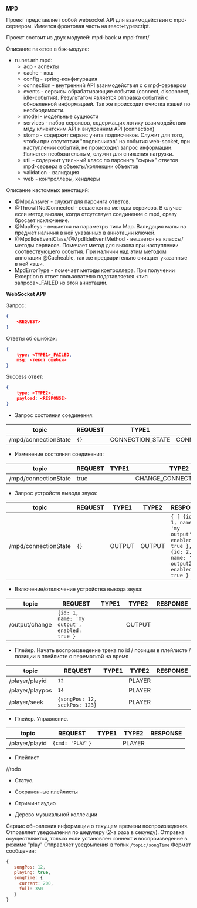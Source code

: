 **MPD**

Проект представляет собой websocket API для взаимодействия с mpd-сервером.
Имеется фронтовая часть на react+typescript.

Проект состоит из двух модулей: mpd-back и mpd-front/

Описание пакетов в бэк-модуле:
 - ru.net.arh.mpd:
   - aop - аспекты
   - cache - кэш
   - config - spring-конфигурация
   - connection - внутренний API взаимодействия с с mpd-сервером
   - events - сервисы обрабатывающие события (connect, disconnect, idle-события). 
   Результатом является отправка событий с обновленной информацией. Так же происходит очистка кэшей по необходимости.
   - model - модельные сущности
   - services - набор сервисов, содержащих логику взаимодействия м/ду клиентским API и внутренним АPI (connection)
   - stomp - содержит сервис учета подписчиков. Служит для того, чтобы при отсутствии "подписчиков" на события web-socket, при наступлении событий, не происходил запрос информации.
   Является необязательным, служит для снижения нагрузки.
   - util - содержит утильный класс по парсингу "сырых" ответов mpd-сервера в объекты/коллекции объектов
   - validation - валидация
   - web - контроллеры, хендлеры
   
Описание кастомных аннотаций:
  - @MpdAnswer - служит для парсинга ответов.
  - @ThrowIfNotConnected - вешается на методы сервисов. В случае если метод вызван, когда отсутствует соединение с mpd, сразу бросает исключение.
  - @MapKeys - вешается на параметры типа Map. Валидация мапы на предмет наличия в ней указанных в аннотации ключей.
  - @MpdIldeEventClass/@MpdIldeEventMethod - вешается на классы/методы сервисов. Помечает метод для вызова при наступлении соотвествующего события. 
  При наличии над этим методом аннотации @Cacheable, так же предварительно очищает указанные в ней кэши.
  - MpdErrorType - помечает методы контроллера. При получении Exception в ответ пользователю подставляется <тип запроса>_FAILED из этой аннотации.

**WebSocket API:**

Запрос:
```json
{
    <REQUEST>
}
```

Ответы об ошибках:

```json
{ 
    type: <TYPE1>_FAILED, 
    msg: <текст ошибки>
}
```

Success ответ:
```json
{
    type: <TYPE2>,
    payload: <RESPONSE>
}
```

 - Запрос состояния соединения:

| topic | REQUEST | TYPE1 | TYPE2 | RESPONSE |
|---|---|---|---|---|
| /mpd/connectionState | `{}` | CONNECTION_STATE | CONNECTION_STATE | true |

 - Изменение состояния соединения:

| topic | REQUEST | TYPE1 | TYPE2 | RESPONSE |
|---|---|---|---|---|
| /mpd/connectionState | true |  | CHANGE_CONNECTION_STATE |  |

 - Запрос устройств вывода звука:
 
 | topic | REQUEST | TYPE1 | TYPE2 | RESPONSE |
 |---|---|---|---|---|
 | /mpd/connectionState | `{}` | OUTPUT | OUTPUT | `{ [ {id: 1, name: 'my output', enabled: true }, {id: 2, name: 'my output2', enabled: true } ] }` |

 - Включение/отключение устройства вывода звука:
 
 | topic | REQUEST | TYPE1 | TYPE2 | RESPONSE |
 |---|---|---|---|---|
 | /output/change | `{id: 1, name: 'my output', enabled: true }` |  | OUTPUT |  |

 - Плейер. Начать воспроизведение трека по id / позиции в плейлисте / позиции в плейлисте с перемоткой на время

 | topic | REQUEST | TYPE1 | TYPE2 | RESPONSE |
 |---|---|---|---|---|
 | /player/playid | `12` |  | PLAYER |  |
 | /player/playpos | `14` |  | PLAYER |  |
 | /player/seek | `{songPos: 12, seekPos: 123}` |  | PLAYER |  |
 
 - Плейер. Управление.
 
 | topic | REQUEST | TYPE1 | TYPE2 | RESPONSE |
 |---|---|---|---|---|
 | /player/playid | `{cmd: 'PLAY'}` |  | PLAYER |  |
 
 - Плейлист
 
//todo

 - Статус.
 
 - Сохраненные плейлисты
 
 - Стриминг аудио
 
 - Дерево музыкальной коллекции
 
 Сервис обновления информации о текущем времени воспроизведения.
 Отправляет уведомления по шедулеру (2-а раза в секунду). Отправка осуществляется, только если установлен коннект и воспроизведение в режиме "play"
 Отправляет уведомления в топик `/topic/songTime` Формат сообщения:
 
 ```javascript
{
    songPos: 12,
    playing: true,
    songTime: {
      current: 200,
      full: 350
    }
}
```